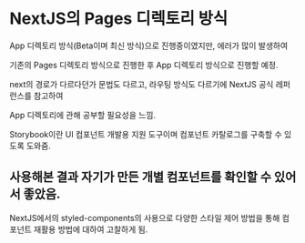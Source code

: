 # NextJS의 Pages 디렉토리 방식

App 디렉토리 방식(Beta이며 최신 방식)으로 진행중이였지만, 에러가 많이 발생하여 

기존의 Pages 디렉토리 방식으로 진행한 후 App 디렉토리 방식으로 진행할 예정.

next의 경로가 다르다던가 문법도 다르고, 라우팅 방식도 다르기에 NextJS 공식 레퍼런스를 참고하여 

App 디렉토리에 관해 공부할 필요성을 느낌.

Storybook이란 UI 컴포넌트 개발용 지원 도구이며 컴포넌트 카탈로그를 구축할 수 있도록 도와줌. 

사용해본 결과 자기가 만든 개별 컴포넌트를 확인할 수 있어서 좋았음.
------------------------------------------------------------------------------------------------------
NextJS에서의 styled-components의 사용으로 다양한 스타일 제어 방법을 통해 컴포넌트 재활용 방법에 대하여 고찰하게 됨.

